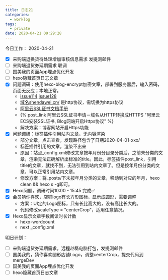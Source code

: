 ```yaml
---
title: 日志21
categories:
  - worklog
tags:
  - private
date: 2020-04-21 09:29:28
---
```

今日工作：
2020-04-21
<!--more-->
- [x] 来购端退换货待处理增加审核信息需求 发提测邮件
- [ ] 来购端退货券延期需求 联调
- [ ] 国美我的页面App埋点优化开发
- [ ] hexo隐藏首页日志文章
- [x] 问题调研：使用hexo-blog-encrypt加密文章，部署到服务器后，输入密码，页面无反应；本地正常。
    - [issue114](https://github.com/MikeCoder/hexo-blog-encrypt/issues/114) [issue128](https://github.com/MikeCoder/hexo-blog-encrypt/issues/128)
    - [域名shendawei.cn/](http://shendawei.cn/) 是http协议，需切换为https协议
    - [阿里云SSL证书文档手册](https://help.aliyun.com/product/28533.html?spm=a2c4g.11186623.6.540.26b05927ZyyVB3)
    - {% post_link 阿里云SSL证书申请－域名从HTTP转换成HTTPS "阿里云ECS安装SSL证书, Blog网站开启Https协议" %}
    - 解决方案：博客网站开启Https功能
- [x] 问题调研：标签插件引用站内文章，无内容渲染
    - 部分文章，点击查看，发现路径包含了日期2020-04-01-xxx/
    - 标签插件引用的文章，渲染不出来
    - 原因：站点_config.xml修改文章按年月份分目录分类后，之前未分类的文章，渲染无法正确解析出标准的title。因此，标签插件post_link，引用title的文章，就找不到，无法引用到站内文章了。但是按年月份分类的文章，可以正常引用站内文章。
    - 修改方案：将_posts/下未按年月分类的文章，移动到对应的年月，hexo clean && hexo s -g即可。
- [x] Hexo问题，调研时间10:00 - 15:45 完成✅
- [x] 会员猜你喜欢，店铺logo有长方形图标，显示成圆形，需要调整
    - 方案：UI定的Logo图标，只有长比高大的，没有高比长大的。
    - 代码修改scaleType = "centerCrop"，适用任意情况。
- [x] Hexo显示文章字数阅读时长计数
    - hexo-wordcount
    - next _config.xml

明日计划：
- [ ] 来购端退货券延期需求，远程赵磊电脑打包，发提测邮件
- [ ] 国美我的，猜你喜欢圆形店铺Logo，调整centerCrop，提交代码到mergeDev
- [ ] 国美我的页面App埋点优化开发
- [ ] hexo隐藏首页日志文章